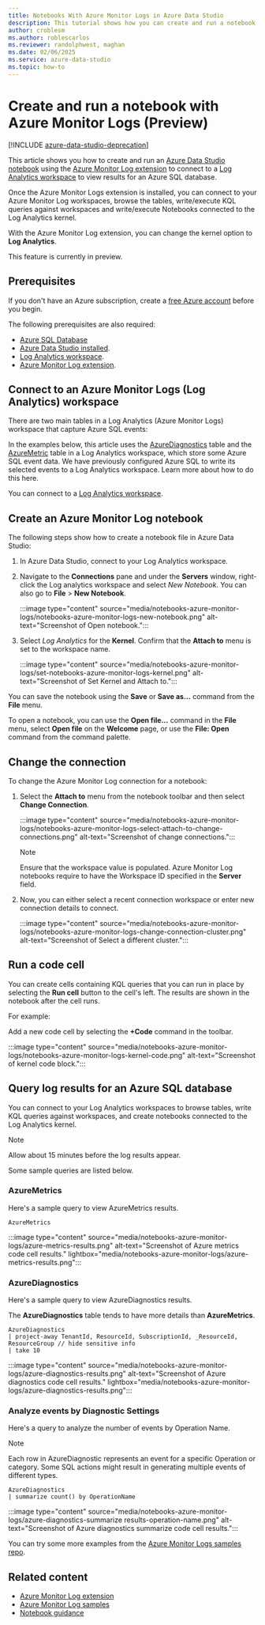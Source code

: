 ```yaml
---
title: Notebooks With Azure Monitor Logs in Azure Data Studio
description: This tutorial shows how you can create and run a notebook with Azure Monitor Logs.
author: croblesm
ms.author: roblescarlos
ms.reviewer: randolphwest, maghan
ms.date: 02/06/2025
ms.service: azure-data-studio
ms.topic: how-to
---
```


# Create and run a notebook with Azure Monitor Logs (Preview)

[!INCLUDE [azure-data-studio-deprecation](../includes/azure-data-studio-deprecation.md)]

This article shows you how to create and run an [Azure Data Studio notebook](./notebooks-guidance.md) using the [Azure Monitor Log extension](../extensions/azure-monitor-logs-extension.md) to connect to a [Log Analytics workspace](/azure/azure-monitor/logs/log-analytics-overview) to view results for an Azure SQL database.

Once the Azure Monitor Logs extension is installed, you can connect to your Azure Monitor Log workspaces, browse the tables, write/execute KQL queries against workspaces and write/execute Notebooks connected to the Log Analytics kernel. 

With the Azure Monitor Log extension, you can change the kernel option to **Log Analytics**.

This feature is currently in preview.

## Prerequisites

If you don't have an Azure subscription, create a [free Azure account](https://azure.microsoft.com/free/) before you begin.

The following prerequisites are also required:

- [Azure SQL Database](/azure/azure-sql/database/single-database-create-quickstart?tabs=azure-portal)
- [Azure Data Studio installed](../download-azure-data-studio.md).
- [Log Analytics workspace](/azure/azure-monitor/logs/data-platform-logs#log-analytics-workspaces).
- [Azure Monitor Log extension](../extensions/azure-monitor-logs-extension.md).

## Connect to an Azure Monitor Logs (Log Analytics) workspace

There are two main tables in a Log Analytics (Azure Monitor Logs) workspace that capture Azure SQL events:

In the examples below, this article uses the [AzureDiagnostics](/azure/azure-monitor/reference/tables/azurediagnostics#azure-diagnostics-mode) table and the [AzureMetric](/azure/azure-monitor/reference/tables/azuremetrics#resource-types) table in a Log Analytics workspace, which store some Azure SQL event data. We have previously configured Azure SQL to write its selected events to a Log Analytics workspace. Learn more about how to do this here.

You can connect to a [Log Analytics workspace](/azure/azure-monitor/logs/data-platform-logs#log-analytics-workspaces).

## Create an Azure Monitor Log notebook

The following steps show how to create a notebook file in Azure Data Studio:

1. In Azure Data Studio, connect to your Log Analytics workspace.

1. Navigate to the **Connections** pane and under the **Servers** window, right-click the Log analytics workspace and select *New Notebook*. You can also go to **File** > **New Notebook**.

    :::image type="content" source="media/notebooks-azure-monitor-logs/notebooks-azure-monitor-logs-new-notebook.png" alt-text="Screenshot of Open notebook.":::

1. Select *Log Analytics* for the **Kernel**. Confirm that the **Attach to** menu is set to the workspace name.

    :::image type="content" source="media/notebooks-azure-monitor-logs/set-notebooks-azure-monitor-logs-kernel.png" alt-text="Screenshot of Set Kernel and Attach to.":::

You can save the notebook using the **Save** or **Save as...** command from the **File** menu.

To open a notebook, you can use the **Open file...** command in the **File** menu, select **Open file** on the **Welcome** page, or use the **File: Open** command from the command palette.

## Change the connection

To change the Azure Monitor Log connection for a notebook:

1. Select the **Attach to** menu from the notebook toolbar and then select **Change Connection**.

   :::image type="content" source="media/notebooks-azure-monitor-logs/notebooks-azure-monitor-logs-select-attach-to-change-connections.png" alt-text="Screenshot of change connections.":::

   > [!NOTE]  
   > Ensure that the workspace value is populated. Azure Monitor Log notebooks require to have the Workspace ID specified in the **Server** field.

1. Now, you can either select a recent connection workspace or enter new connection details to connect.

   :::image type="content" source="media/notebooks-azure-monitor-logs/notebooks-azure-monitor-logs-change-connection-cluster.png" alt-text="Screenshot of Select a different cluster.":::

## Run a code cell

You can create cells containing KQL queries that you can run in place by selecting the **Run cell** button to the cell's left. The results are shown in the notebook after the cell runs.

For example:

Add a new code cell by selecting the **+Code** command in the toolbar.

   :::image type="content" source="media/notebooks-azure-monitor-logs/notebooks-azure-monitor-logs-kernel-code.png" alt-text="Screenshot of kernel code block.":::

## Query log results for an Azure SQL database

You can connect to your Log Analytics workspaces to browse tables, write KQL queries against workspaces, and create notebooks connected to the Log Analytics kernel.

> [!NOTE]  
> Allow about 15 minutes before the log results appear.

Some sample queries are listed below.

### AzureMetrics

Here's a sample query to view AzureMetrics results.

```kusto
AzureMetrics
```

   :::image type="content" source="media/notebooks-azure-monitor-logs/azure-metrics-results.png" alt-text="Screenshot of Azure metrics code cell results." lightbox="media/notebooks-azure-monitor-logs/azure-metrics-results.png":::

### AzureDiagnostics

Here's a sample query to view AzureDiagnostics results.

The **AzureDiagnostics** table tends to have more details than **AzureMetrics**.

```kusto
AzureDiagnostics
| project-away TenantId, ResourceId, SubscriptionId, _ResourceId, ResourceGroup // hide sensitive info
| take 10
```

   :::image type="content" source="media/notebooks-azure-monitor-logs/azure-diagnostics-results.png" alt-text="Screenshot of Azure diagnostics code cell results." lightbox="media/notebooks-azure-monitor-logs/azure-diagnostics-results.png":::

### Analyze events by Diagnostic Settings

Here's a query to analyze the number of events by Operation Name.

> [!NOTE]  
> Each row in AzureDiagnostic represents an event for a specific Operation or category. Some SQL actions might result in generating multiple events of different types.

```kusto
AzureDiagnostics
| summarize count() by OperationName
```

   :::image type="content" source="media/notebooks-azure-monitor-logs/azure-diagnostics-summarize results-operation-name.png" alt-text="Screenshot of Azure diagnostics summarize code cell results.":::

You can try some more examples from the [Azure Monitor Logs samples repo](https://github.com/MsSQLGirl/jubilant-data-wizards/blob/main/Simple%20Demo/KQL%20Notebooks/AzureMonitorLogsSample.ipynb).

## Related content

- [Azure Monitor Log extension](../extensions/azure-monitor-logs-extension.md)
- [Azure Monitor Log samples](https://github.com/MsSQLGirl/jubilant-data-wizards/blob/main/Simple%20Demo/KQL%20Notebooks/AzureMonitorLogsSample.ipynb)
- [Notebook guidance](notebooks-guidance.md)
